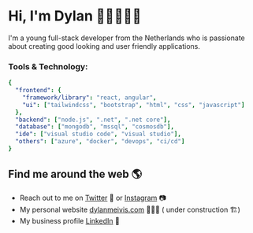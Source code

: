 # Hi, I'm Dylan 👋🏼👨🏽‍💻

I'm a young full-stack developer from the Netherlands who is passionate about creating good looking and user friendly applications.

### Tools & Technology:
```yaml
{
  "frontend": {
    "framework/library": "react, angular",
    "ui": ["tailwindcss", "bootstrap", "html", "css", "javascript"]
  },
  "backend": ["node.js", ".net", ".net core"],
  "database": ["mongodb", "mssql", "cosmosdb"],
  "ide": ["visual studio code", "visual studio"],                     
  "others": ["azure", "docker", "devops", "ci/cd"]
}
```

## Find me around the web 🌎
- Reach out to me on <a href="https://www.twitter.com/dylanmeivis">Twitter</a> 🐤 or <a href="https://www.instagram.com/dylanmeivis">Instagram</a> 📷
- My personal website <a href="https://dylanmeivis.com"> dylanmeivis.com</a> 🙋🏽‍♂️ ( under construction 🏗️)
- My business profile <a href="https://www.linkedin.com/in/dylan-meivis">LinkedIn</a> 💼
